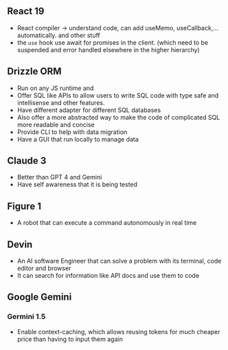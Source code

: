 ## React 19
- React compiler -> understand code, can add useMemo, useCallback,… automatically. and other stuff
- the `use` hook use await for promises in the client. (which need to be suspended and error handled elsewhere in the higher hierarchy)
## Drizzle ORM
- Run on any JS runtime and 
- Offer SQL like APIs to allow users to write SQL code with type safe and intellisense and other features.
- Have different adapter for different SQL databases
- Also offer a more abstracted way to make the code of complicated SQL more readable and concise
- Provide CLI to help with data migration
- Have a GUI that run locally to manage data
## Claude 3
- Better than GPT 4 and Gemini
- Have self awareness that it is being tested
## Figure 1
- A robot that can execute a command autonomously in real time
## Devin
- An AI software Engineer that can solve a problem with its terminal, code editor and browser
- It can search for information like API docs and use them to code
## Google Gemini
### Germini 1.5
- Enable context-caching, which allows reusing tokens for much cheaper price than having to input them again
